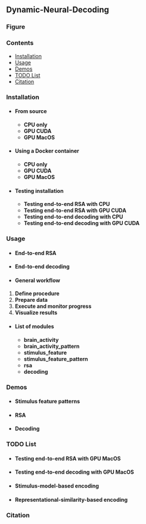 ## Dynamic-Neural-Decoding

### Figure

### Contents
- [Installation](#installation)
- [Usage](#usage)
- [Demos](#demos)
- [TODO List](#todo-list)
- [Citation](#citation)

### Installation
- #### From source
  - **CPU only**
  - **GPU CUDA**
  - **GPU MacOS**
- #### Using a Docker container
  - **CPU only**
  - **GPU CUDA**
  - **GPU MacOS**
- #### Testing installation
  - **Testing end-to-end RSA with CPU**
  - **Testing end-to-end RSA with GPU CUDA**
  - **Testing end-to-end decoding with CPU**
  - **Testing end-to-end decoding with GPU CUDA**

### Usage
- #### End-to-end RSA
- #### End-to-end decoding
- #### General workflow
1. **Define procedure**
2. **Prepare data**
3. **Execute and monitor progress**
4. **Visualize results**
- #### List of modules
  - **brain_activity**
  - **brain_activity_pattern**
  - **stimulus_feature**
  - **stimulus_feature_pattern**
  - **rsa**
  - **decoding**

### Demos
- #### Stimulus feature patterns
- #### RSA
- #### Decoding

### TODO List
- #### Testing end-to-end RSA with GPU MacOS
- #### Testing end-to-end decoding with GPU MacOS
- #### Stimulus-model-based encoding
- #### Representational-similarity-based encoding

### Citation
